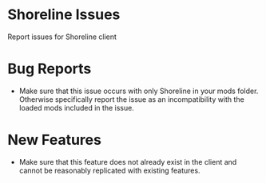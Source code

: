 # Shoreline Issues
Report issues for Shoreline client

# Bug Reports
- Make sure that this issue occurs with only Shoreline in your mods folder. Otherwise specifically report the issue as an incompatibility with the loaded mods included in the issue.

# New Features
- Make sure that this feature does not already exist in the client and cannot be reasonably replicated with existing features.

